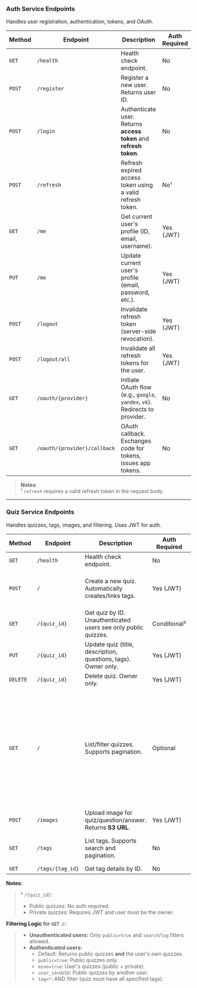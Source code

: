 ### **Auth Service Endpoints**  
Handles user registration, authentication, tokens, and OAuth.

| Method | Endpoint                     | Description                                                                 | Auth Required |
|--------|------------------------------|-----------------------------------------------------------------------------|--------------|
| `GET`  | `/health`               | Health check endpoint.                                                      | No           |
| `POST` | `/register`             | Register a new user. Returns user ID.                                       | No           |
| `POST` | `/login`                | Authenticate user. Returns **access token** and **refresh token**.          | No           |
| `POST` | `/refresh`              | Refresh expired access token using a valid refresh token.                   | No¹          |
| `GET`  | `/me`                   | Get current user's profile (ID, email, username).                          | Yes (JWT)    |
| `PUT`  | `/me`                   | Update current user's profile (email, password, etc.).                     | Yes (JWT)    |
| `POST` | `/logout`               | Invalidate refresh token (server-side revocation).                          | Yes (JWT)    |
| `POST` | `/logout/all`           | Invalidate all refresh tokens for the user.                                 | Yes (JWT)    |
| `GET`  | `/oauth/{provider}`     | Initiate OAuth flow (e.g., `google`, `yandex`, `vk`). Redirects to provider. | No           |
| `GET`  | `/oauth/{provider}/callback` | OAuth callback. Exchanges code for tokens, issues app tokens.             | No           |

> **Notes**:  
> ¹ `refresh` requires a valid refresh token in the request body.  

---

### **Quiz Service Endpoints**  
Handles quizzes, tags, images, and filtering. Uses JWT for auth.

| Method | Endpoint                     | Description                                                                 | Auth Required | Parameters/Request Body |
|--------|------------------------------|-----------------------------------------------------------------------------|---------------|--------------------------|
| `GET`  | `/health`             | Health check endpoint.                                                      | No            | -                               |
| `POST` | `/`                   | Create a new quiz. Automatically creates/links tags.                        | Yes (JWT)     | **Body:** `title`, `description`, `is_public`, `questions` (JSON), `tags` (list of strings). |
| `GET`  | `/{quiz_id}`         | Get quiz by ID. Unauthenticated users see only public quizzes.              | Conditional²  | -                        |
| `PUT`  | `/{quiz_id}`         | Update quiz (title, description, questions, tags). Owner only.             | Yes (JWT)     | **Body:** Same as `POST`, partial updates allowed. |
| `DELETE`| `/{quiz_id}`         | Delete quiz. Owner only.                                                    | Yes (JWT)     | -                        |
| `GET`  | `/`                   | List/filter quizzes. Supports pagination.                                  | Optional      | **Query Params:**<br>- `public` (bool): Only public quizzes.<br>- `mine` (bool): Only current user's quizzes.<br>- `user_id` (UUID): Public quizzes by a user.<br>- `search` (str): Text search in title/description.<br>- `tag` (list): Filter by tags (e.g., `?tag=math&tag=science`).<br>- `page` (int), `size` (int): Pagination. |
| `POST` | `/images`            | Upload image for quiz/question/answer. Returns **S3 URL**.                  | Yes (JWT)     | **Body:** `image` (file upload). |
| `GET`  | `/tags`                      | List tags. Supports search and pagination.                                  | No            | **Query Params:**<br>- `name` (str): Partial tag name search.<br>- `page` (int), `size` (int). |
| `GET`  | `/tags/{tag_id}`             | Get tag details by ID.                                                      | No            | -                        |

**Notes**:  
> ² `/{quiz_id}`:  
>   - Public quizzes: No auth required.  
>   - Private quizzes: Requires JWT and user must be the owner.  

**Filtering Logic** for `GET /`:  
>   - **Unauthenticated users:** Only `public=true` and `search`/`tag` filters allowed.  
>   - **Authenticated users:**  
>     - Default: Returns public quizzes **and** the user's own quizzes.  
>     - `public=true`: Public quizzes only.  
>     - `mine=true`: User's quizzes (public + private).  
>     - `user_id=UUID`: Public quizzes by another user.  
>     - `tag=*`: AND filter (quiz must have all specified tags).

